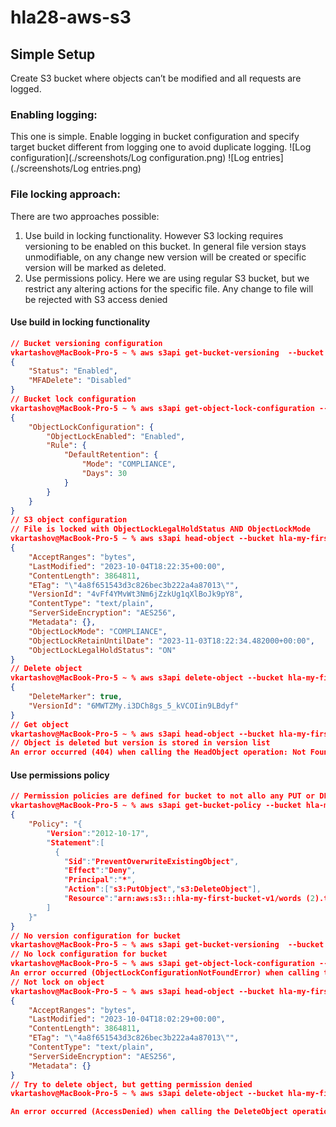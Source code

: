 # hla28-aws-s3

## Simple Setup

Create S3 bucket where objects can’t be modified and all requests are logged.
### Enabling logging:
This one is simple. Enable logging in bucket configuration and specify target bucket different from logging one to avoid duplicate logging.
![Log configuration](./screenshots/Log configuration.png)
![Log entries](./screenshots/Log entries.png)
### File locking approach:
There are two approaches possible:
1) Use build in locking functionality. However S3 locking requires versioning to be enabled on this bucket. In general file version stays unmodifiable, on any change new version will be created or specific version will be marked as deleted.
2) Use permissions policy. Here we are using regular S3 bucket, but we restrict any altering actions for the specific file. Any change to file will be rejected with S3 access denied
#### Use build in locking functionality
```json
// Bucket versioning configuration
vkartashov@MacBook-Pro-5 ~ % aws s3api get-bucket-versioning  --bucket hla-my-first-bucket       
{
    "Status": "Enabled",
    "MFADelete": "Disabled"
}
// Bucket lock configuration
vkartashov@MacBook-Pro-5 ~ % aws s3api get-object-lock-configuration --bucket hla-my-first-bucket
{
    "ObjectLockConfiguration": {
        "ObjectLockEnabled": "Enabled",
        "Rule": {
            "DefaultRetention": {
                "Mode": "COMPLIANCE",
                "Days": 30
            }
        }
    }
}
// S3 object configuration
// File is locked with ObjectLockLegalHoldStatus AND ObjectLockMode
vkartashov@MacBook-Pro-5 ~ % aws s3api head-object --bucket hla-my-first-bucket --key words.txt
{
    "AcceptRanges": "bytes",
    "LastModified": "2023-10-04T18:22:35+00:00",
    "ContentLength": 3864811,
    "ETag": "\"4a8f651543d3c826bec3b222a4a87013\"",
    "VersionId": "4vFf4YMvWt3Nm6jZzkUg1qXlBoJk9pY8",
    "ContentType": "text/plain",
    "ServerSideEncryption": "AES256",
    "Metadata": {},
    "ObjectLockMode": "COMPLIANCE",
    "ObjectLockRetainUntilDate": "2023-11-03T18:22:34.482000+00:00",
    "ObjectLockLegalHoldStatus": "ON"
}
// Delete object
vkartashov@MacBook-Pro-5 ~ % aws s3api delete-object --bucket hla-my-first-bucket --key words.txt    
{
    "DeleteMarker": true,
    "VersionId": "6MWTZMy.i3DCh8gs_5_kVCOIin9LBdyf"
}
// Get object
vkartashov@MacBook-Pro-5 ~ % aws s3api head-object --bucket hla-my-first-bucket --key words.txt  
// Object is deleted but version is stored in version list
An error occurred (404) when calling the HeadObject operation: Not Found

```
#### Use permissions policy
```json
// Permission policies are defined for bucket to not allo any PUT or DELETE operations
vkartashov@MacBook-Pro-5 ~ % aws s3api get-bucket-policy --bucket hla-my-first-bucket-v1     
{
    "Policy": "{
        "Version":"2012-10-17",
        "Statement":[
          {
            "Sid":"PreventOverwriteExistingObject",
            "Effect":"Deny",
            "Principal":"*",
            "Action":["s3:PutObject","s3:DeleteObject"],
            "Resource":"arn:aws:s3:::hla-my-first-bucket-v1/words (2).txt"}
        ]
    }"
}
// No version configuration for bucket
vkartashov@MacBook-Pro-5 ~ % aws s3api get-bucket-versioning  --bucket hla-my-first-bucket-v1
// No lock configuration for bucket        
vkartashov@MacBook-Pro-5 ~ % aws s3api get-object-lock-configuration --bucket hla-my-first-bucket-v1
An error occurred (ObjectLockConfigurationNotFoundError) when calling the GetObjectLockConfiguration operation: Object Lock configuration does not exist for this bucket
// Not lock on object
vkartashov@MacBook-Pro-5 ~ % aws s3api head-object --bucket hla-my-first-bucket-v1 --key 'words (2).txt'
{
    "AcceptRanges": "bytes",
    "LastModified": "2023-10-04T18:02:29+00:00",
    "ContentLength": 3864811,
    "ETag": "\"4a8f651543d3c826bec3b222a4a87013\"",
    "ContentType": "text/plain",
    "ServerSideEncryption": "AES256",
    "Metadata": {}
}
// Try to delete object, but getting permission denied
vkartashov@MacBook-Pro-5 ~ % aws s3api delete-object --bucket hla-my-first-bucket-v1 --key 'words (2).txt'

An error occurred (AccessDenied) when calling the DeleteObject operation: Access Denied
```